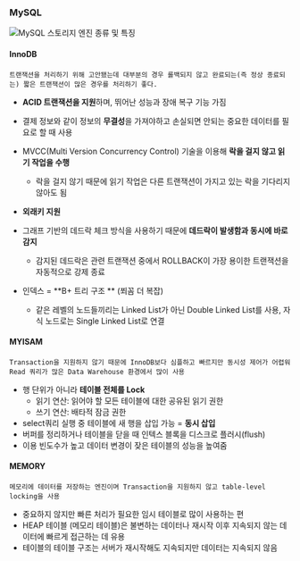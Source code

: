### MySQL

![MySQL 스토리지 엔진 종류 및 특징](https://nomadlee.com/wp-content/uploads/2021/01/mysql_logical_arch1.png)



#### InnoDB

`트랜잭션을 처리하기 위해 고안됐는데 대부분의 경우 롤백되지 않고 완료되는(즉 정상 종료되는) 짧은 트랜잭션이 많은 경우를 처리하기 좋다.`

- **ACID 트랜잭션을 지원**하며, 뛰어난 성능과 장애 복구 기능 가짐

- 결제 정보와 같이 정보의 **무결성**을 가져야하고 손실되면 안되는 중요한 데이터를 필요로 할 때 사용

- MVCC(Multi Version Concurrency Control) 기술을 이용해 **락을 걸지 않고 읽기 작업을 수행**
  - 락을 걸지 않기 때문에 읽기 작업은 다른 트랜잭션이 가지고 있는 락을 기다리지 않아도 됨
- **외래키 지원**
- 그래프 기반의 데드락 체크 방식을 사용하기 때문에 **데드락이 발생함과 동시에 바로 감지**
  - 감지된 데드락은 관련 트랜잭션 중에서 ROLLBACK이 가장 용이한 트랜잭션을 자동적으로 강제 종료
- 인덱스 = **B+ 트리 구조 ** (쬐꼼 더 복잡)
  - 같은 레벨의 노드들끼리는 Linked List가 아닌 Double Linked List를 사용, 자식 노드로는 Single Linked List로 연결




#### MYISAM

`Transaction을 지원하지 않기 때문에 InnoDB보다 심플하고 빠르지만 동시성 제어가 어렵워 Read 쿼리가 많은 Data Warehouse 환경에서 많이 사용`

- 행 단위가 아니라 **테이블 전체를 Lock**
  - 읽기 연산: 읽어야 할 모든 테이블에 대한 공유된 읽기 권한 
  - 쓰기 연산: 배타적  잠금 권한
- select쿼리 실행 중 테이블에 새 행을 삽입 가능 = **동시 삽입**
-  버퍼를 정리하거나 테이블을 닫을 때 인텍스 블록을 디스크로 플러시(flush)
  - 이용 빈도수가 높고 데이터 변경이 잦은 테이블의 성능을 높여줌



#### MEMORY

`메모리에 데이터를 저장하는 엔진이며 Transaction을 지원하지 않고 table-level locking을 사용`

- 중요하지 않지만 빠른 처리가 필요한 임시 테이블로 많이 사용하는 편
- HEAP 테이블 (메모리 테이블)은 불변하는 데이터나 재시작 이후 지속되지 않는 데이터에 빠르게 접근하는 데 유용
- 테이블의 테이블 구조는 서버가 재시작해도 지속되지만 데이터는 지속되지 않음